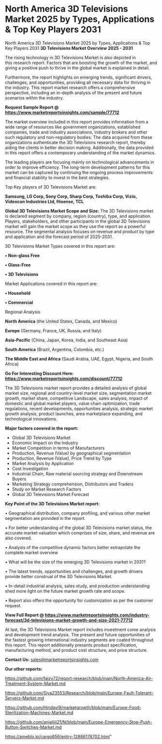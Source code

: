 # North America 3D Televisions Market 2025 by Types, Applications & Top Key Players 2031
 North America 3D Televisions Market 2025 by Types, Applications & Top Key Players 2031
<Strong> 3D Televisions Market Overview 2025 - 2031</strong>

The rising technology in 3D Televisions Market is also depicted in this research report. Factors that are boosting the growth of the market, and giving a positive push to thrive in the global market is explained in detail.

Furthermore, the report highlights on emerging trends, significant drivers, challenges, and opportunities, providing all necessary data for thriving in the industry. This report market research offers a comprehensive perspective, including an in-depth analysis of the present and future scenarios within the industry.

<strong>Request Sample Report @ <a href=https://www.marketreportsinsights.com/sample/77712>https://www.marketreportsinsights.com/sample/77712</a></strong>

The market overview included in this report provides information from a wide range of resources like government organizations, established companies, trade and industry associations, industry brokers and other such regulatory and non-regulatory bodies. The data acquired from these organizations authenticate the 3D Televisions research report, thereby aiding the clients in better decision making. Additionally, the data provided in this report offers a contemporary understanding of the market dynamics.

The leading players are focusing mainly on technological advancements in order to improve efficiency. The long-term development patterns for this market can be captured by continuing the ongoing process improvements and financial stability to invest in the best strategies.

Top Key players of 3D Televisions Market are:

<strong>Samsung, LG Corp, Sony Corp, Sharp Corp, Toshiba Corp, Vizio, Videocon Industries Ltd, Hisense, TCL</strong>

<strong><b>Global 3D Televisions Market Scope and Size:</b></strong>
The 3D Televisions market is declared segment by company, region (country), type, and application. Players, stakeholders, and other participants in the global 3D Televisions market will gain the market scope as they use the report as a powerful resource. The segmental analysis focuses on revenue and product by type and application and the forecast period of 2025-2031.

3D Televisions Market Types covered in this report are:

<strong>• Non-glass Free

• Glass-Free

• 3D Televisions</strong>

Market Applications covered in this report are:

<strong>• Household

• Commercial</strong> 

Regional Analysis

<strong>North America</strong> (the United States, Canada, and Mexico)

<strong>Europe</strong> (Germany, France, UK, Russia, and Italy)

<strong>Asia-Pacific</strong> (China, Japan, Korea, India, and Southeast Asia)

<strong>South America</strong> (Brazil, Argentina, Colombia, etc.)

<strong>The Middle East and Africa</strong> (Saudi Arabia, UAE, Egypt, Nigeria, and South Africa)

<strong>Go For Interesting Discount Here: <a href=https://www.marketreportsinsights.com/discount/77712>https://www.marketreportsinsights.com/discount/77712</a></strong>

The 3D Televisions market report provides a detailed analysis of global market size, regional and country-level market size, segmentation market growth, market share, competitive Landscape, sales analysis, impact of domestic and global market players, value chain optimization, trade regulations, recent developments, opportunities analysis, strategic market growth analysis, product launches, area marketplace expanding, and technological innovations.

<strong><b>Major factors covered in the report:</b></strong>
<ul>
  <li>Global 3D Televisions Market </li>
  <li>Economic Impact on the Industry</li>
  <li>Market Competition in terms of Manufacturers</li>
  <li>Production, Revenue (Value) by geographical segmentation</li>
  <li>Production, Revenue (Value), Price Trend by Type</li>
  <li>Market Analysis by Application</li>
  <li>Cost Investigation</li>
  <li>Industrial Chain, Raw material sourcing strategy and Downstream Buyers</li>
  <li>Marketing Strategy comprehension, Distributors and Traders</li>
  <li>Study on Market Research Factors</li>
  <li>Global 3D Televisions Market Forecast</li>
</ul>

<strong><b>Key Point of the 3D Televisions Market report:</b></strong>

• Geographical distribution, company profiling, and various other market segmentation are provided in the report.

• For better understanding of the global 3D Televisions market status, the accurate market valuation which comprises of size, share, and revenue are also covered.

• Analysis of the competitive dynamic factors better extrapolate the complete market overview

• What will be the size of the emerging 3D Televisions market in 2031?

• The latest trends, opportunities and challenges, and growth drivers provide better construal of the 3D Televisions Market.

• In-detail industrial analysis, sales study, and production understanding shed more light on the future market growth rate and scope.

• Report also offers the opportunity for customization as per the customer request.

<strong><b>View Full Report @ <a href=https://www.marketreportsinsights.com/industry-forecast/3d-televisions-market-growth-and-size-2021-77712>https://www.marketreportsinsights.com/industry-forecast/3d-televisions-market-growth-and-size-2021-77712</a></b></strong>


At last, the 3D Televisions Market report includes investment come analysis and development trend analysis. The present and future opportunities of the fastest growing international industry segments are coated throughout this report. This report additionally presents product specification, manufacturing method, and product cost structure, and price structure.

<strong>Contact Us:</strong>
sales@marketreportsinsights.com

<strong>Our other reports:</strong>

<a href=https://github.com/faizy72/report-research/blob/main/North-America-Air-Treatment-System-Market.md>https://github.com/faizy72/report-research/blob/main/North-America-Air-Treatment-System-Market.md</a>

<a href=https://github.com/Siya23553/Research/blob/main/Europe-Fault-Tolerant-Servers-Market.md>https://github.com/Siya23553/Research/blob/main/Europe-Fault-Tolerant-Servers-Market.md</a>

<a href=https://github.com/Hindavi9/marketgrowth/blob/main/Europe-Food-Sterilization-Machines-Market.md>https://github.com/Hindavi9/marketgrowth/blob/main/Europe-Food-Sterilization-Machines-Market.md</a>

<a href=https://github.com/anjaliiii21/N/blob/main/Europe-Emergency-Stop-Push-Button-Switches-Market.md>https://github.com/anjaliiii21/N/blob/main/Europe-Emergency-Stop-Push-Button-Switches-Market.md</a>

<a href=https://ameblo.jp/cargo656/entry-12886178702.html>https://ameblo.jp/cargo656/entry-12886178702.html</a>"
